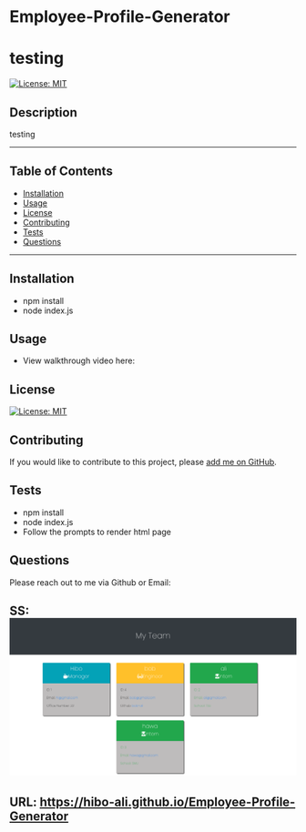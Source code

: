 # Employee-Profile-Generator


# testing
[![License: MIT](https://img.shields.io/badge/License-MIT-yellow.svg)](https://opensource.org/licenses/MIT)
## Description
testing
***
## Table of Contents
* [Installation](#installation)
* [Usage](#usage)
* [License](#license)
* [Contributing](#contributing)
* [Tests](#tests)
* [Questions](#questions)
***
## Installation
* npm install
* node index.js




## Usage
* View walkthrough video here:

## License
[![License: MIT](https://img.shields.io/badge/License-MIT-yellow.svg)](https://opensource.org/licenses/MIT)
## Contributing
If you would like to contribute to this project, please [add me on GitHub](https://github.com/hibo-ali).
## Tests
* npm install
* node index.js
* Follow the prompts to render html page
## Questions
Please reach out to me via Github or Email:



## SS: ![](images/team-profile-ss.png)

## URL: https://hibo-ali.github.io/Employee-Profile-Generator
